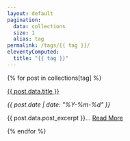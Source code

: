 ```yaml
---
layout: default
pagination:
  data: collections
  size: 1
  alias: tag
permalink: /tags/{{ tag }}/
eleventyComputed:
  title: "{{ tag }}"
---
```


{% for post in collections[tag] %}

<div class="py-4 sm:py-10">
  <p>
    <span class="text-xl font-bold hover:underline"><a class="urls" href="{{ post.url }}">{{ post.data.title }}</a></span>
  </p>
  <em class="text-gray">{{ post.date | date: "%Y-%m-%d" }}</em>
  <p class="mt-4 text-gray">{{ post.data.post_excerpt }}... 
    <span class="hover:underline text-indigo-500"><a class="urls" href="{{ post.url }}">Read More</a></span>
  </p>
</div>
{% endfor %}
